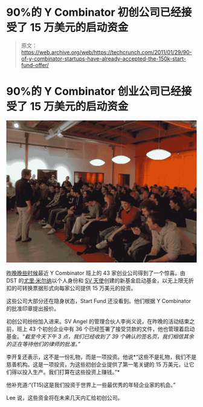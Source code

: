 # 90%的 Y Combinator 初创公司已经接受了 15 万美元的启动资金 

> 原文：<https://web.archive.org/web/https://techcrunch.com/2011/01/29/90-of-y-combinator-startups-have-already-accepted-the-150k-start-fund-offer/>

# 90%的 Y Combinator 创业公司已经接受了 15 万美元的启动资金

![](img/dc59ebc073400cb48b6ff930fc2463a3.png)

[昨晚晚些时候](https://web.archive.org/web/20230202233940/https://techcrunch.com/2011/01/28/yuri-milner-sv-angel-offer-every-new-y-combinator-startup-150k/)最近 Y Combinator 班上的 43 家创业公司得到了一个惊喜。由 DST 的[尤里·米尔纳](https://web.archive.org/web/20230202233940/http://www.crunchbase.com/person/yuri-milner)以个人身份和 [SV 天使](https://web.archive.org/web/20230202233940/http://www.crunchbase.com/person/yuri-milner)创建的新基金启动基金，以无上限无折扣的可转换票据形式向每家公司提供 15 万美元的投资。

这些公司大部分还在隐身状态，Start Fund 还没看到。他们根据 Y Combinator 的批准印章提出报价。

初创公司纷纷加入进来。SV Angel 的管理合伙人李尚义说，在昨晚的活动结束之前，班上 43 个初创企业中有 36 个已经签署了接受贷款的文件，他也管理着启动基金。*“截至今天下午 3 点，我们已经收到了 39 个确认的签名页，我们相信其余的正在等待他们的律师的批准。”*

李开复还表示，这不是一份礼物，而是一项投资。他说*“这些不是礼物，我们不是慈善机构。这是一项投资，为这些初创企业提供了第一笔关键的 15 万美元，让它们得以投入生产。我们打算在这些投资上赚钱。”*

他补充道:“(T15)这是我们投资于世界上一些最优秀的年轻企业家的机会。”

Lee 说，这些资金将在未来几天内汇给初创公司。